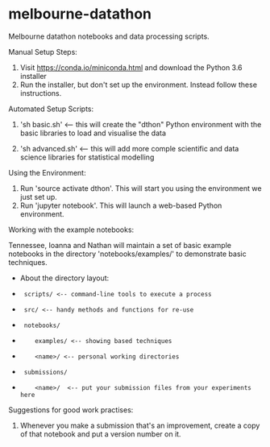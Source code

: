 # melbourne-datathon
Melbourne datathon notebooks and data processing scripts.

Manual Setup Steps:
  1. Visit https://conda.io/miniconda.html and download the Python 3.6 installer
  2. Run the installer, but don't set up the environment. Instead follow these instructions.

Automated Setup Scripts:
  1. 'sh basic.sh' <-- this will create the "dthon" Python environment with the
                       basic libraries to load and visualise the data

  2. 'sh advanced.sh' <-- this will add more comple scientific and data science
                          libraries for statistical modelling

Using the Environment:
  1. Run 'source activate dthon'. This will start you using the environment we just set up.
  2. Run 'jupyter notebook'. This will launch a web-based Python environment.


Working with the example notebooks:

Tennessee, Ioanna and Nathan will maintain a set of basic example notebooks in
the  directory 'notebooks/examples/' to demonstrate basic techniques.

-  About the directory layout:
-      scripts/ <-- command-line tools to execute a process
-      src/ <-- handy methods and functions for re-use
-      notebooks/
-         examples/ <-- showing based techniques
-         <name>/ <-- personal working directories
-      submissions/
-         <name>/  <-- put your submission files from your experiments here

Suggestions for good work practises:
   1. Whenever you make a submission that's an improvement, create a copy of
      that notebook and put a version number on it.
